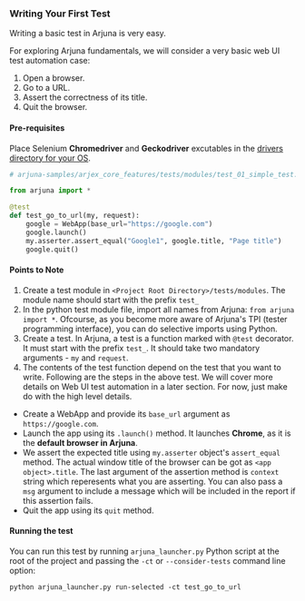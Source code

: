 ### Writing Your First Test

Writing a basic test in Arjuna is very easy. 

For exploring Arjuna fundamentals, we will consider a very basic web UI test automation case:
1. Open a browser.
2. Go to a URL.
3. Assert the correctness of its title.
4. Quit the browser.

#### Pre-requisites

Place Selenium **Chromedriver** and **Geckodriver** excutables in the [drivers directory for your OS](ProjectStructure.md).

```python
# arjuna-samples/arjex_core_features/tests/modules/test_01_simple_test.py

from arjuna import *

@test
def test_go_to_url(my, request):
    google = WebApp(base_url="https://google.com")
    google.launch()
    my.asserter.assert_equal("Google1", google.title, "Page title")
    google.quit()
```

#### Points to Note
1. Create a test module in `<Project Root Directory>/tests/modules`. The module name should start with the prefix `test_`
2. In the python test module file, import all names from Arjuna: `from arjuna import *`. Ofcourse, as you become more aware of Arjuna's TPI (tester programming interface), you can do selective imports using Python.
3. Create a test. In Arjuna, a test is a function marked with `@test` decorator. It must start with the prefix `test_`. It should take two mandatory arguments - `my` and `request`.
4. The contents of the test function depend on the test that you want to write. Following are the steps in the above test. We will cover more details on Web UI test automation in a later section. For now, just make do with the high level details.
  - Create a WebApp and provide its `base_url` argument as `https://google.com`.
  - Launch the app using its `.launch()` method. It launches **Chrome**, as it is the **default browser in Arjuna**.
  - We assert the expected title using `my.asserter` object's `assert_equal` method. The actual window title of the browser can be got as `<app object>.title`. The last argument of the assertion method is `context` string which reperesents what you are asserting. You can also pass a `msg` argument to include a message which will be included in the report if this assertion fails.
  - Quit the app using its `quit` method.

#### Running the test
You can run this test by running `arjuna_launcher.py` Python script at the root of the project and passing the `-ct` or `--consider-tests` command line option:

`python arjuna_launcher.py run-selected -ct test_go_to_url`


